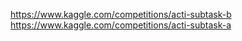https://www.kaggle.com/competitions/acti-subtask-b
https://www.kaggle.com/competitions/acti-subtask-a
